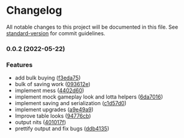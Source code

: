 # Changelog

All notable changes to this project will be documented in this file. See [standard-version](https://github.com/conventional-changelog/standard-version) for commit guidelines.

### 0.0.2 (2022-05-22)


### Features

* add bulk buying ([f3eda75](https://github.com/golota60/termi-clicker/commit/f3eda757ecbddae624d6570a037fc56c805280c6))
* bulk of saving work ([093612e](https://github.com/golota60/termi-clicker/commit/093612e57be965400fa7afb919a7bdd03ebea871))
* implement mess ([4402d60](https://github.com/golota60/termi-clicker/commit/4402d6012ae01fdc973ccd8a4b84c8dcd7200347))
* implement mock gameplay look and lotta helpers ([6da7016](https://github.com/golota60/termi-clicker/commit/6da7016634e9f003705b88b58946cc1f98907ac0))
* implement saving and serialization ([c1d57d0](https://github.com/golota60/termi-clicker/commit/c1d57d026d38182d1438b31672fb1921bbf2aecf))
* implement upgrades ([a9e49a9](https://github.com/golota60/termi-clicker/commit/a9e49a99cb17a8fb6c8a6147b4084f524d417e75))
* Improve table looks ([94776cb](https://github.com/golota60/termi-clicker/commit/94776cb9bf6c1f14e57109df9f8d317e67d4650b))
* output nits ([401017f](https://github.com/golota60/termi-clicker/commit/401017f7af1354d7d63d7ec0e4a53f67159c7c38))
* prettify output and fix bugs ([ddb4135](https://github.com/golota60/termi-clicker/commit/ddb4135128ded3beffa82249fe1a6f5e6ffa3414))
